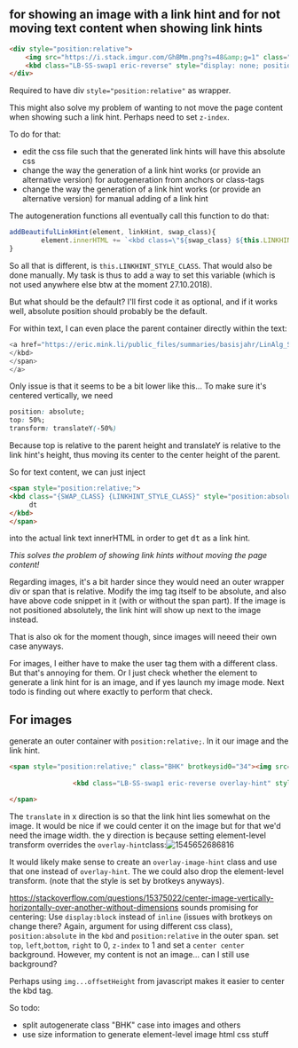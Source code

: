 ## for showing an image with a link hint and for not moving text content when showing link hints

```html
<div style="position:relative">
    <img src="https://i.stack.imgur.com/GhBMm.png?s=48&amp;g=1" class="BHK" brotkeysid0="34" style="position:absolute;top:0px;left:0px">
    <kbd class="LB-SS-swap1 eric-reverse" style="display: none; position: absolute; top: 0px; left: 0px;">dp</kbd>
</div>
```

Required to have div `style="position:relative"` as wrapper.

This might also solve my problem of wanting to not move the page content when showing such a link hint. Perhaps need to set `z-index`.



To do for that:

* edit the css file such that the generated link hints will have this absolute css
* change the way the generation of a link hint works (or provide an alternative version) for autogeneration from anchors or class-tags
* change the way the generation of a link hint works (or provide an alternative version) for manual adding of a link hint

The autogeneration functions all eventually call this function to do that:

```javascript
addBeautifulLinkHint(element, linkHint, swap_class){
		element.innerHTML += `<kbd class=\"${swap_class} ${this.LINKHINT_STYLE_CLASS}\">${linkHint}</kbd>`
}	
```

So all that is different, is `this.LINKHINT_STYLE_CLASS`. That would also be done manually.
My task is thus to add a way to set this variable (which is not used anywhere else btw at the moment 27.10.2018).

But what should be the default?
I'll first code it as optional, and if it works well, absolute position should probably be the default.



For within text, I can even place the parent container directly within the text:

```javascript
<a href="https://eric.mink.li/public_files/summaries/basisjahr/LinAlg_Singulärwertzerlegung.jpg" brotkeysid0="30">Singular Value Decomposition Flowchart<span style="position:relative"><kbd class="LB-SS-swap1 eric-reverse" style="display: inline; position: absolute;">dt
</kbd>    
</span>
</a>
```

Only issue is that it seems to be a bit lower like this... To make sure it's centered vertically, we need 

```css
position: absolute;
top: 50%;
transform: translateY(-50%)
```

Because top is relative to the parent height and translateY is relative to the link hint's height, thus moving its center to the center height of the parent.

So for text content, we can just inject

```html
<span style="position:relative;">
<kbd class="{SWAP_CLASS} {LINKHINT_STYLE_CLASS}" style="position:absolute;top:50%;transform:translateY(-50%)">
     dt
</kbd>
</span>
```

into the actual link text innerHTML
in order to get <kbd>dt</kbd> as a link hint.

*This solves the problem of showing link hints without moving the page content!*

Regarding images, it's a bit harder since they would need an outer wrapper div or span that is relative. Modify the img tag itself to be absolute, and also have above code snippet in it (with or without the span part). If the image is not positioned absolutely, the link hint will show up next to the image instead.

That is also ok for the moment though, since images will neeed their own case anyways.



For images, I either have to make the user tag them with a different class. But that's annoying for them. Or I just check whether the element to generate a link hint for is an image, and if yes launch my image mode. Next todo is finding out where exactly to perform that check.



## For images

generate an outer container with `position:relative;`. In it our image and the link hint.



```html
<span style="position:relative;" class="BHK" brotkeysid0="34"><img src="https://i.stack.imgur.com/GhBMm.png?s=48&amp;g=1">
                
                <kbd class="LB-SS-swap1 eric-reverse overlay-hint" style="display: inline; transform: translate(-150%, -50%);">dp</kbd>

</span>
```

The `translate` in x direction is so that the link hint lies somewhat on the image. It would be nice if we could center it on the image but for that we'd need the image width. the y direction is because setting element-level transform overrides the `overlay-hint`class:![1545652686816](C:\Users\Eric\AppData\Roaming\Typora\typora-user-images\1545652686816.png)

It would likely make sense to create an `overlay-image-hint` class and use that one instead of `overlay-hint`. The we could also drop the element-level transform. (note that the style is set by brotkeys anyways).

https://stackoverflow.com/questions/15375022/center-image-vertically-horizontally-over-another-without-dimensions sounds promising for centering:
Use `display:block` instead of `inline` (issues with brotkeys on change there? Again, argument for using different css class), `position:absolute` in the `kbd` and `position:relative` in the outer span. set `top`, `left`,`bottom`, `right` to 0, `z-index` to 1 and set a `center center` background.
However, my content is not an image... can I still use background?



Perhaps using `img...offsetHeight` from javascript makes it easier to center the kbd tag.

So todo: 

* split autogenerate class "BHK" case into images and others
* use size information to generate element-level image html css stuff